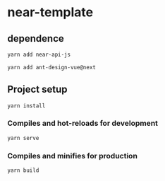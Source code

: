 # near-template

## dependence
```bash
yarn add near-api-js
```

```bash
yarn add ant-design-vue@next
```

## Project setup
```
yarn install
```

### Compiles and hot-reloads for development
```
yarn serve
```

### Compiles and minifies for production
```
yarn build
```